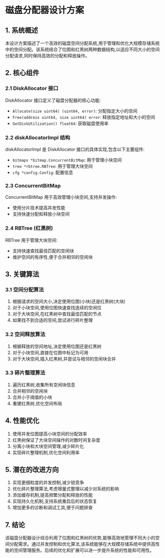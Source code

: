 # 磁盘分配器设计方案

## 1. 系统概述

本设计方案描述了一个高效的磁盘空间分配系统,用于管理和优化大规模存储系统中的空间分配。该系统结合了位图和红黑树两种数据结构,以适应不同大小的空间分配请求,同时保持高效的分配和释放操作。

## 2. 核心组件

### 2.1 DiskAllocator 接口

DiskAllocator 接口定义了磁盘分配器的核心功能:

- `Allocate(size uint64) (uint64, error)`: 分配指定大小的空间
- `Free(address uint64, size uint64) error`: 释放指定地址和大小的空间
- `GetDiskUtilization() float64`: 获取磁盘使用率

### 2.2 diskAllocatorImpl 结构

diskAllocatorImpl 是 DiskAllocator 接口的具体实现,包含以下主要组件:

- `bitmaps *bitmap.ConcurrentBitMap`: 用于管理小块空间
- `tree *rbtree.RBTree`: 用于管理大块空间
- `cfg *config.Config`: 配置信息

### 2.3 ConcurrentBitMap

ConcurrentBitMap 用于高效管理小块空间,支持并发操作:

- 使用分片技术提高并发性能
- 支持快速分配和释放小块空间

### 2.4 RBTree (红黑树)

RBTree 用于管理大块空间:

- 支持快速查找最佳匹配的空闲块
- 维护空间的有序性,便于合并相邻的空闲块

## 3. 关键算法

### 3.1 空间分配算法

1. 根据请求的空间大小,决定使用位图(小块)还是红黑树(大块)
2. 对于小块空间,使用位图快速查找连续的空闲位
3. 对于大块空间,在红黑树中查找最佳匹配的节点
4. 如果找不到合适的空间,尝试进行碎片整理

### 3.2 空间释放算法

1. 根据释放的空间地址,决定使用位图还是红黑树
2. 对于小块空间,直接在位图中标记为可用
3. 对于大块空间,插入红黑树,并尝试与相邻的空闲块合并

### 3.3 碎片整理算法

1. 遍历红黑树,收集所有空闲块信息
2. 合并相邻的空闲块
3. 合并小于阈值的小块
4. 重建红黑树,优化空间布局

## 4. 性能优化

1. 使用并发位图提高小块空间的分配效率
2. 红黑树保证了大块空间操作的对数时间复杂度
3. 分离小块和大块空间管理,减少碎片化
4. 实现碎片整理机制,优化空间利用率

## 5. 潜在的改进方向

1. 实现更细粒度的并发控制,减少锁竞争
2. 优化碎片整理算法,考虑增量式整理以减少对系统的影响
3. 添加缓存机制,提高频繁分配和释放的性能
4. 实现持久化机制,支持系统重启后的状态恢复
5. 增加更多的诊断和调试工具,便于问题排查

## 7. 结论

该磁盘分配器设计综合利用了位图和红黑树的优势,能够高效地管理不同大小的空间分配需求。通过并发控制和优化算法,该系统能够在大规模存储系统中提供高性能的空间管理服务。后续的优化和扩展可以进一步提升系统的性能和可用性。
